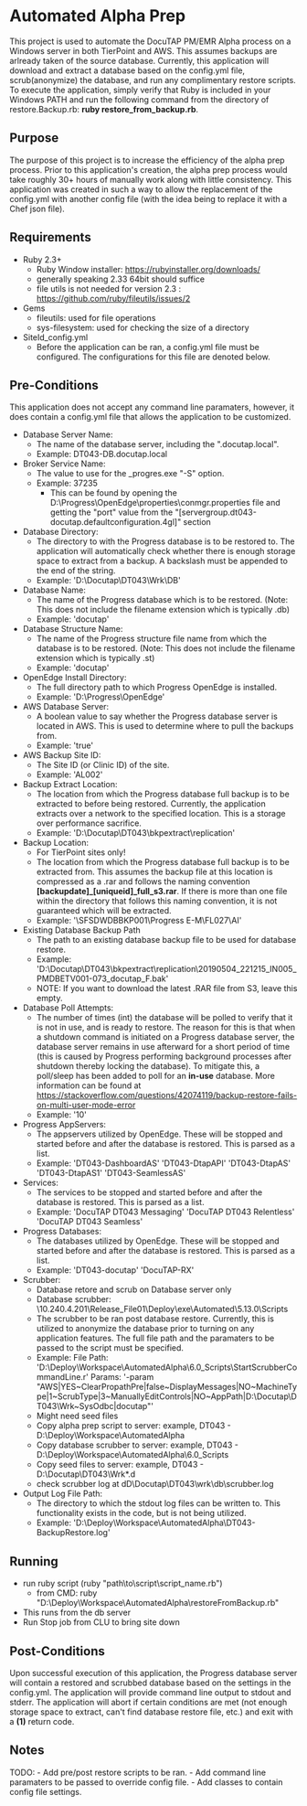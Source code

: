 # Automated Alpha Prep
This project is used to automate the DocuTAP PM/EMR Alpha process on a Windows 
server in both TierPoint and AWS. This assumes backups are arlready taken of the 
source database. Currently, this application will download and 
extract a database based on the config.yml file, scrub(anonymize) the database, 
and run any complimentary restore scripts. To execute the application, simply 
verify that Ruby is included in your Windows PATH and run the following command 
from the directory of restore.Backup.rb: 
**ruby restore_from_backup.rb**.

## Purpose
The purpose of this project is to increase the efficiency of the alpha prep
process. Prior to this application's creation, the alpha prep process would take 
roughly 30+ hours of manually work along with little consistency. This 
application was created in such a way to allow the replacement of the config.yml
with another config file (with the idea being to replace it with a Chef json 
file).  

## Requirements
- Ruby 2.3+
    - Ruby Window installer: https://rubyinstaller.org/downloads/
    - generally speaking 2.33 64bit should suffice
    - file utils is not needed for version 2.3 : https://github.com/ruby/fileutils/issues/2 
- Gems
    - fileutils: used for file operations
    - sys-filesystem: used for checking the size of a directory
- SiteId_config.yml
    - Before the application can be ran, a config.yml file must be configured. 
      The configurations for this file are denoted below.
      
## Pre-Conditions
This application does not accept any command line paramaters, however, it does 
contain a config.yml file that allows the application to be customized.

- Database Server Name:
    - The name of the database server, including the ".docutap.local".
    - Example: DT043-DB.docutap.local
- Broker Service Name:
    - The value to use for the _progres.exe "-S" option.
    - Example: 37235
        - This can be found by opening
          the D:\Progress\OpenEdge\properties\conmgr.properties file and 
          getting the "port" value from the
          "[servergroup.dt043-docutap.defaultconfiguration.4gl]" section
- Database Directory:
    - The directory to with the Progress database is to be restored to. The 
      application will automatically check whether there is enough storage space
      to extract from a backup. A backslash must be appended to the end of the 
      string. 
    - Example: 'D:\Docutap\DT043\Wrk\DB\'
- Database Name:
    - The name of the Progress database which is to be restored. (Note: This 
      does not include the filename extension which is typically .db)
    - Example: 'docutap'
- Database Structure Name:
    - The name of the Progress structure file name from which the database is to
      be restored. (Note: This does not include the filename extension which is 
      typically .st)
    - Example: 'docutap'
- OpenEdge Install Directory:
    - The full directory path to which Progress OpenEdge is installed.
    - Example: 'D:\Progress\OpenEdge\'
- AWS Database Server:
    - A boolean value to say whether the Progress database server is located in 
      AWS. This is used to determine where to pull the backups from.
    - Example: 'true'
- AWS Backup Site ID:
    - The Site ID (or Clinic ID) of the site.
    - Example: 'AL002'
- Backup Extract Location:
    - The location from which the Progress database full backup is to be
      extracted to before being restored. Currently, the application extracts 
      over a network to the specified location. This is a storage over 
      performance sacrifice.
    - Example: 'D:\Docutap\DT043\bkpextract\replication\'
- Backup Location:
    - For TierPoint sites only!
    - The location from which the Progress database full backup is to be 
      extracted from. This assumes the backup file at this location is 
      compressed as a .rar and follows the naming convention 
      **[backupdate]_[uniqueid]_full_s3.rar**. If there is more than one file 
      within the directory that follows this naming convention, it is not 
      guaranteed which will be extracted.
    - Example: '\\SFSDWDBBKP001\Progress E-M\FL027\AI\'
- Existing Database Backup Path
    - The path to an existing database backup file to be used for database restore.
    - Example: 'D:\Docutap\DT043\bkpextract\replication\20190504_221215_IN005_PMDBETV001-073_docutap_F.bak'
    - NOTE: If you want to download the latest .RAR file from S3, leave this empty.
- Database Poll Attempts: 
    - The number of times (int) the database will be polled to verify that it is
      not in use, and is ready to restore. The reason for this is that when a 
      shutdown command is initiated on a Progress database server, the database 
      server remains in use afterward for a short period of time (this is caused
      by Progress performing background processes after shutdown thereby locking
      the database). To mitigate this, a poll/sleep has been added to poll for 
      an **in-use** database. More information can be found at 
      https://stackoverflow.com/questions/42074119/backup-restore-fails-on-multi-user-mode-error
    - Example: '10'
- Progress AppServers: 
    - The appservers utilized by OpenEdge. These will be stopped and started 
      before and after the database is restored. This is parsed as a list.
    - Example: 'DT043-DashboardAS'
               'DT043-DtapAPI'
               'DT043-DtapAS'
               'DT043-DtapAS1'
               'DT043-SeamlessAS'
- Services:
    - The services to be stopped and started before and after the database is
      restored. This is parsed as a list.
    - Example: 'DocuTAP DT043 Messaging'
               'DocuTAP DT043 Relentless'
               'DocuTAP DT043 Seamless'
- Progress Databases: 
    - The databases utilized by OpenEdge. These will be stopped and started 
      before and after the database is restored. This is parsed as a list.
    - Example: 'DT043-docutap'
               'DocuTAP-RX'
- Scrubber: 
    - Database retore and scrub on Database server only
    - Database scrubber: \\10.240.4.201\Release_File01\Deploy\exe\Automated\5.13.0\Scripts
    - The scrubber to be ran post database restore. Currently, this is utilized 
      to anonymize the database prior to turning on any application features. 
      The full file path and the paramaters to be passed to the script must be 
      specified.
    - Example: File Path: 'D:\Deploy\Workspace\AutomatedAlpha\6.0_Scripts\StartScrubberCommandLine.r'
               Params: '-param "AWS|YES~ClearPropathPre|false~DisplayMessages|NO~MachineType|1~ScrubType|3~ManuallyEditControls|NO~AppPath|D:\Docutap\DT043\Wrk~SysOdbc|docutap"'
    - Might need seed files
    - Copy alpha prep script to server: example, DT043 - D:\Deploy\Workspace\AutomatedAlpha
    - Copy database scrubber to server: example, DT043 - D:\Deploy\Workspace\AutomatedAlpha\6.0_Scripts
    - Copy seed files to server: example, DT043 - D:\Docutap\DT043\Wrk\*.d
    - check scrubber log at dD\Docutap\DT043\wrk\db\scrubber.log
- Output Log File Path:
    - The directory to which the stdout log files can be written to. This 
      functionality exists in the code, but is not being utilized. 
    - Example: 'D:\Deploy\Workspace\AutomatedAlpha\DT043-BackupRestore.log'

## Running
- run ruby script (ruby "path\to\script\script_name.rb")
	- from CMD: ruby "D:\Deploy\Workspace\AutomatedAlpha\restoreFromBackup.rb"
- This runs from the db server
- Run Stop job from CLU to bring site down

## Post-Conditions
Upon successful execution of this application, the Progress database server will 
contain a restored and scrubbed database based on the settings in the 
config.yml. The application will provide command line output to stdout and 
stderr. The application will abort if certain conditions are met (not enough 
storage space to extract, can't find database restore file, etc.) and exit with 
a **(1)** return code.

## Notes
TODO:
    - Add pre/post restore scripts to be ran.
    - Add command line paramaters to be passed to override config file.
    - Add classes to contain config file settings.